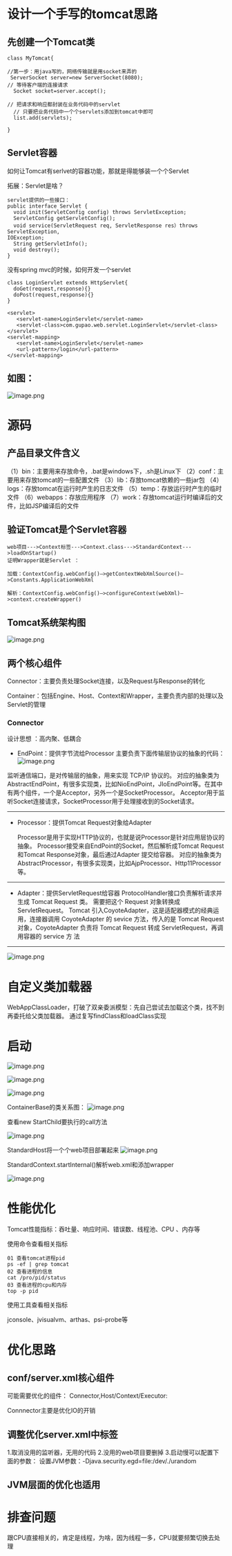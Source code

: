 # 设计一个手写的tomcat思路

## 先创建一个Tomcat类

```
class MyTomcat{    

//第一步：用java写的，网络传输就是用socket来弄的
 ServerSocket server=new ServerSocket(8080);
// 等待客户端的连接请求
  Socket socket=server.accept();

// 把请求和响应都封装在业务代码中的servlet
  // 只要把业务代码中一个个servlets添加到tomcat中即可
  list.add(servlets);

}
```

## Servlet容器

如何让Tomcat有serlvet的容器功能，那就是得能够装一个个Servlet

拓展：Servlet是啥？

```
servlet提供的一些接口：
public interface Servlet {
  void init(ServletConfig config) throws ServletException;
  ServletConfig getServletConfig();
  void service(ServletRequest req, ServletResponse res）throws ServletException,
IOException;
  String getServletInfo(); 
  void destroy();
}
```

没有spring mvc的时候，如何开发一个servlet

```
class LoginServlet extends HttpServlet{
  doGet(request,response){}
  doPost(request,response){}
}

<servlet>
   <servlet-name>LoginServlet</servlet-name>
   <servlet-class>com.gupao.web.servlet.LoginServlet</servlet-class>
</servlet>
<servlet-mapping> 
   <servlet-name>LoginServlet</servlet-name>
   <url-pattern>/login</url-pattern>
</servlet-mapping>
```

## 如图：

![image.png](./assets/image.png)

# 源码

## 产品目录文件含义

（1）bin：主要用来存放命令，.bat是windows下，.sh是Linux下
（2）conf：主要用来存放tomcat的一些配置文件
（3）lib：存放tomcat依赖的一些jar包
（4）logs：存放tomcat在运行时产生的日志文件
（5）temp：存放运行时产生的临时文件
（6）webapps：存放应用程序
（7）work：存放tomcat运行时编译后的文件，比如JSP编译后的文件

## 验证Tomcat是个Servlet容器

```
web项目--->Context标签--->Context.class--->StandardContext--->loadOnStartup()
证明Wrapper就是Servlet ：

加载：ContextConfig.webConfig()—>getContextWebXmlSource()—>Constants.ApplicationWebXml

解析：ContextConfig.webConfig()—>configureContext(webXml)—>context.createWrapper()
```

## Tomcat系统架构图

![image.png](./assets/1672649249455-image.png)

## 两个核心组件

Connector：主要负责处理Socket连接，以及Request与Response的转化

Container：包括Engine、Host、Context和Wrapper，主要负责内部的处理以及Servlet的管理

### Connector

设计思想 ：高内聚、低耦合

- EndPoint：提供字节流给Processor
  主要负责下面传输层协议的抽象的代码：
  ![image.png](./assets/1672650856592-image.png)

监听通信端口，是对传输层的抽象，用来实现 TCP/IP 协议的。
对应的抽象类为AbstractEndPoint，有很多实现类，比如NioEndPoint，JIoEndPoint等。在其中有两个组件，一个是Acceptor，另外一个是SocketProcessor。
Acceptor用于监听Socket连接请求，SocketProcessor用于处理接收到的Socket请求。

---


- Processor：提供Tomcat Request对象给Adapter
  
  Processor是用于实现HTTP协议的，也就是说Processor是针对应用层协议的抽象。
  Processor接受来自EndPoint的Socket，然后解析成Tomcat Request和Tomcat Response对象，最后通过Adapter
  提交给容器。
  对应的抽象类为AbstractProcessor，有很多实现类，比如AjpProcessor、Http11Processor等。

---


- Adapter：提供ServletRequest给容器
  ProtocolHandler接口负责解析请求并生成 Tomcat Request 类。
  需要把这个 Request 对象转换成 ServletRequest。
  Tomcat 引入CoyoteAdapter，这是适配器模式的经典运用，连接器调用 CoyoteAdapter 的 sevice 方法，传入的是
  Tomcat Request 对象，CoyoteAdapter 负责将 Tomcat Request 转成 ServletRequest，再调用容器的 service 方
  法

---
![image.png](./assets/1672651530897-image.png)

# 自定义类加载器

WebAppClassLoader，打破了双亲委派模型：先自己尝试去加载这个类，找不到再委托给父类加载器。
通过复写findClass和loadClass实现

# 启动

![image.png](./assets/1672654783844-image.png)

![image.png](./assets/1672653303876-image.png)

![image.png](./assets/1672653313730-image.png)

ContainerBase的类关系图：
![image.png](./assets/1672653328665-image.png)

查看new StartChild要执行的call方法

![image.png](./assets/1672653375479-image.png)

StandardHost将一个个web项目部署起来
![image.png](./assets/1672653385235-image.png)

StandardContext.startInternal()解析web.xml和添加wrapper

![image.png](./assets/1672653401281-image.png)

# 性能优化

Tomcat性能指标：吞吐量、响应时间、错误数、线程池、CPU 、内存等

使用命令查看相关指标

```
01 查看tomcat进程pid
ps -ef | grep tomcat
02 查看进程的信息
cat /pro/pid/status
03 查看进程的cpu和内存
top -p pid
```

使用工具查看相关指标

jconsole、jvisualvm、arthas、psi-probe等

# 优化思路

## conf/server.xml核心组件

可能需要优化的组件：
Connector,Host/Context/Executor:

Connnector主要是优化IO的开销

## 调整优化server.xml中标签

1.取消没用的监听器，无用的代码
2.没用的web项目要删掉
3.启动慢可以配置下面的参数：
设置JVM参数：-Djava.security.egd=file:/dev/./urandom

## JVM层面的优化也适用

# 排查问题

跟CPU直接相关的，肯定是线程，为啥，因为线程一多，CPU就要频繁切换去处理














